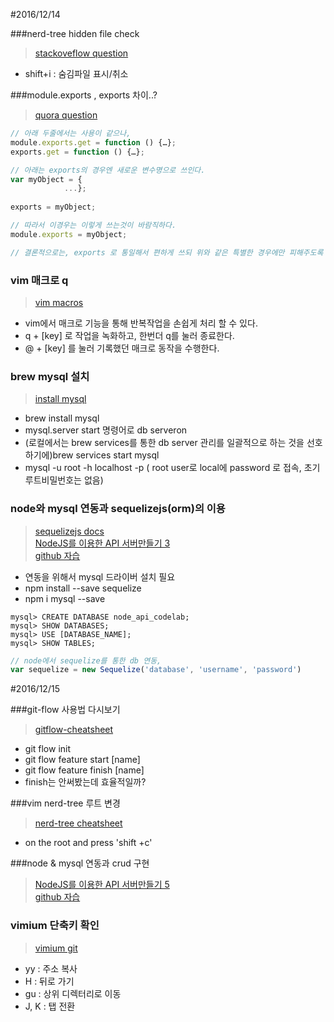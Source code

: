 #2016/12/14

###nerd-tree hidden file check
> [stackoveflow question](http://stackoverflow.com/questions/5057359/how-can-i-show-hidden-files-starting-with-period-in-nerdtree)  

* shift+i : 숨김파일 표시/취소

###module.exports , exports 차이..?

> [quora question](https://www.quora.com/What-is-difference-between-module-exports-and-export-in-node-js)  

```javascript
// 아래 두줄에서는 사용이 같으나,
module.exports.get = function () {…};
exports.get = function () {…};

// 아래는 exports의 경우엔 새로운 변수명으로 쓰인다.
var myObject = {
			...};
			
exports = myObject;

// 따라서 이경우는 이렇게 쓰는것이 바람직하다.
module.exports = myObject;

// 결론적으로는, exports 로 통일해서 편하게 쓰되 위와 같은 특별한 경우에만 피해주도록 하자.

```	

### vim 매크로 q
> [vim macros](http://vim.wikia.com/wiki/Macros)

* vim에서 매크로 기능을 통해 반복작업을 손쉽게 처리 할 수 있다.
* q + [key] 로 작업을 녹화하고, 한번더 q를 눌러 종료한다.
* @ + [key] 를 눌러 기록했던 매크로 동작을 수행한다.

### brew mysql 설치

> [install mysql](https://blog.joefallon.net/2013/10/install-mysql-on-mac-osx-using-homebrew/)

* brew install mysql
* mysql.server start 명령어로 db serveron 
* (로컬에서는 brew services를 통한 db server 관리를 일괄적으로 하는 것을 선호하기에)brew services start mysql
* mysql -u root -h localhost -p ( root user로 local에 password 로 접속, 초기 루트비밀번호는 없음)

### node와 mysql 연동과 sequelizejs(orm)의 이용
> [sequelizejs docs](http://docs.sequelizejs.com/en/v3/)  
> [NodeJS를 이용한 API 서버만들기 3](http://webframeworks.kr/tutorials/nodejs/api-server-by-nodejs-03/)  
> [github 자습](https://github.com/novelview9/study/tree/master/node_self/05_express_db_app)

* 연동을 위해서 mysql 드라이버 설치 필요
* npm install --save sequelize
* npm i mysql --save

```
mysql> CREATE DATABASE node_api_codelab;
mysql> SHOW DATABASES;
mysql> USE [DATABASE_NAME];
mysql> SHOW TABLES;
```

```javascript
// node에서 sequelize를 통한 db 연동,
var sequelize = new Sequelize('database', 'username', 'password')
```

#2016/12/15

###git-flow 사용법 다시보기

> [gitflow-cheatsheet](http://danielkummer.github.io/git-flow-cheatsheet/index.ko_KR.html)

* git flow init
* git flow feature start [name]
* git flow feature finish [name] 
* finish는 안써봤는데 효율적일까?

###vim nerd-tree 루트 변경
> [nerd-tree cheatsheet](https://www.cheatography.com/stepk/cheat-sheets/vim-nerdtree/)

* on the root and press 'shift +c'

###node & mysql 연동과 crud 구현
> [NodeJS를 이용한 API 서버만들기 5](http://webframeworks.kr/tutorials/nodejs/api-server-by-nodejs-05/)  
> [github 자습](https://github.com/novelview9/study/tree/master/node_self/05_express_db_app)


### vimium 단축키 확인
> [vimium git](https://github.com/philc/vimium/blob/9225b2a1b9baa96ca94c2fa23e4a293478223c7e/README.md)

* yy : 주소 복사
* H : 뒤로 가기
* gu : 상위 디렉터리로 이동
* J, K : 탭 전환
